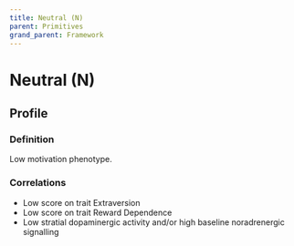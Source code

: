 ```yaml
---
title: Neutral (N)
parent: Primitives
grand_parent: Framework
---
```


# Neutral (N)

## Profile

### Definition

Low motivation phenotype.

### Correlations

* Low score on trait Extraversion
* Low score on trait Reward Dependence
* Low stratial dopaminergic activity and/or high baseline noradrenergic signalling

